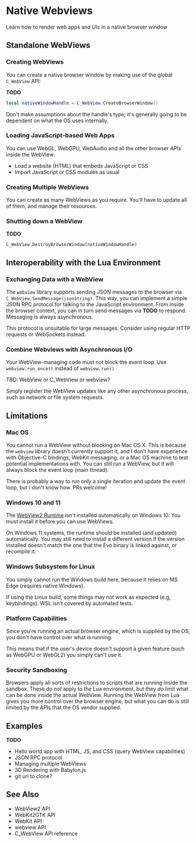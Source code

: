 # Native Webviews

Learn how to render web apps and UIs in a native browser window

## Standalone WebViews

### Creating WebViews

You can create a native browser window by making use of the global `C_WebView` API:

**TODO**

```lua
local nativeWindowHandle = C_WebView.CreateBrowserWindow()
```

Don't make assumptions about the handle's type; it's generally going to be dependent on what the OS uses internally.

### Loading JavaScript-based Web Apps

You can use WebGL, WebGPU, WebAudio and all the other browser APIs inside the WebView:

- Load a website (HTML) that embeds JavaScript or CSS
- Import JavaScript or CSS modules as usual

### Creating Multiple WebViews

You can create as many WebViews as you require. You'll have to update all of them, and manage their resources.

### Shutting down a WebView

**TODO**

`C_WebView.DestroyBrowserWindow(nativeWindowHandle)`

## Interoperability with the Lua Environment

### Exchanging Data with a WebView

The `webview` library supports sending JSON messages to the browser via `C_WebView.SendMessage(jsonString)`. This way, you can implement a simple JSON RPC protocol for talking to the JavaScript environment.
From inside the browser context, you can in turn send messages via **TODO** to respond. Messaging is always asynchronous.

This protocol is unsuitable for large messages. Consider using regular HTTP requests or WebSockets instead.

### Combine Webviews with Asynchronous I/O

Your WebView-managing code must not block the event loop: Use `webview.run_once()` instead of `webview.run()`

TBD: WebView or C_WebView or webview?

Simply register the WebView updates like any other asynchronous process, such as network or file system requests.

## Limitations

### Mac OS

You cannot run a WebView without blocking on Mac OS X. This is because the `webview` library doesn't currently support it, and I don't have experience with Objective-C bindings, WebKit messaging, or a Mac OS machine to test potential implementations with. You can still run a WebView, but it will always block the event loop (main thread).

There is probably a way to run only a single iteration and update the event loop, but I don't know how. PRs welcome!

### Windows 10 and 11

The [WebView2 Runtime](https://developer.microsoft.com/en-us/microsoft-edge/webview2/#download-section) isn't installed automatically on Windows 10. You must install it before you can use WebViews.

On Windows 11 systems, the runtime should be installed (and updated) automatically. You may still need to install a different version if the version installed doesn't match the one that the Evo binary is linked against, or recompile it.

### Windows Subsystem for Linux

You simply cannot run the Windows build here, because it relies on MS Edge (requires native Windows).

If using the Linux build, some things may not work as expected (e.g, keybindings). WSL isn't covered by automated tests.

### Platform Capabilities

Since you're running an actual browser engine, which is supplied by the OS, you don't have control over what is running.

This means that if the user's device doesn't support a given feature (such as WebGPU or WebGL2) you simply can't use it.

### Security Sandboxing

Browsers apply all sorts of restrictions to scripts that are running inside the sandbox. These do _not_ apply to the Lua environment, but they _do_ limit what can be done inside the actual WebView. Running the WebView from Lua gives you more control over the browser engine, but what you can do is still limited by the APIs that the OS vendor supplied.

## Examples

**TODO**

- Hello world app with HTML, JS, and CSS (query WebView capabilities)
- JSON RPC protocol
- Managing multiple WebViews
- 3D Rendering with Babylon.js
- git url to clone?

## See Also

- WebView2 API
- WebKit2GTK API
- WebKit API
- webview API
- C_WebView API reference

